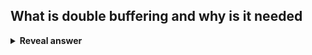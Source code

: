 ## What is double buffering and why is it needed
<details>
<summary><b>Reveal answer</b></summary>
first buffer associated with code running currently, to be drawn on the next frame<br>second buffer is what is being displayed.<br><br>prevents flickering, only show when ready!
</details>
